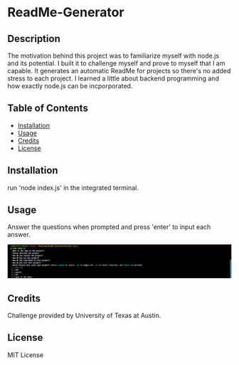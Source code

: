 # ReadMe-Generator

## Description
The motivation behind this project was to familiarize myself with node.js and its potential. I built it to challenge myself and prove to myself that I am capable. It generates an automatic ReadMe for projects so there's no added stress to each project. I learned a little about backend programming and how exactly node.js can be incporporated.

## Table of Contents

- [Installation](#installation)
- [Usage](#usage)
- [Credits](#credits)
- [License](#license)

## Installation

run 'node index.js' in the integrated terminal.

## Usage
Answer the questions when prompted and press 'enter' to input each answer.

![ReadMe Generator screenshot](./Develop/images/Readme-generator-image.png)

## Credits

Challenge provided by University of Texas at Austin.

## License

MIT License
